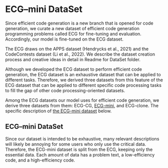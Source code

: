 # ECG–mini DataSet
  Since efficient code generation is a new branch that is opened for code generation, we curate a new dataset of efficient code generation programming problems called ECG for fine-tuning and evaluation. Accordingly, our model is fine-tuned on the ECG dataset. 
  
  The ECG draws on the APPS dataset (Hendrycks et al., 2021) and the CodeContests dataset (Li et al., 2022). We describe the dataset creation process and creative ideas in detail in Readme for DataSet folder.

  Although we developed the ECG dataset to perform efficient code generation, the ECG dataset is an exhaustive dataset that can be applied to different tasks. Therefore, we derived three datasets from this feature of the ECG dataset that can be applied to different specific code processing tasks to fill the gap of other code processing-oriented datasets.
  
Among the ECG datasets our model uses for efficient code generation, we derive three datasets from them: ECG-CG, [ECG-mini](https://github.com/CodeGeneration2/ECG-mini-DataSet), and ECG-clone. 
The specific description of [the ECG-mini dataset](https://github.com/CodeGeneration2/ECG-mini-DataSet) below.


## ECG–mini DataSet
  Since our dataset is intended to be exhaustive, many relevant descriptions will likely be annoying for some users who only use the critical data. Therefore, the ECG-mini dataset is split from the ECG, keeping only the essential data. Each amount of data has a problem text, a low-efficiency code, and a high-efficiency code.












